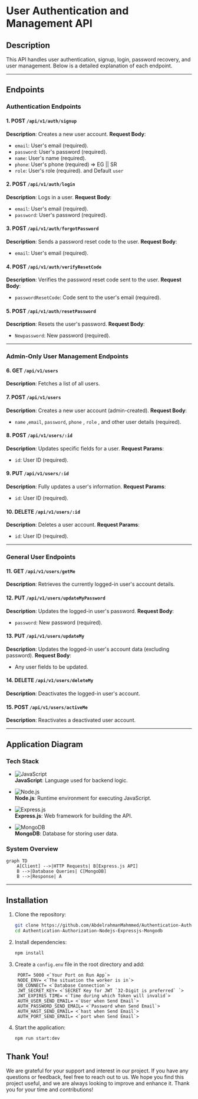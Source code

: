 # User Authentication and Management API

## Description
This API handles user authentication, signup, login, password recovery, and user management. Below is a detailed explanation of each endpoint.

---

## Endpoints

### Authentication Endpoints

#### 1. **POST** `/api/v1/auth/signup`
**Description**: Creates a new user account.
**Request Body**:
- `email`: User's email (required).
- `password`: User's password (required).
- `name`: User's name (required).
- `phone`: User's phone (required) => EG || SR
- `role`: User's role (required). and Default `user`

#### 2. **POST** `/api/v1/auth/login`
**Description**: Logs in a user.
**Request Body**:
- `email`: User's email (required).
- `password`: User's password (required).

#### 3. **POST** `/api/v1/auth/forgotPassword`
**Description**: Sends a password reset code to the user.
**Request Body**:
- `email`: User's email (required).

#### 4. **POST** `/api/v1/auth/verifyResetCode`
**Description**: Verifies the password reset code sent to the user.
**Request Body**:
- `passwordResetCode`: Code sent to the user's email (required).

#### 5. **POST** `/api/v1/auth/resetPassword`
**Description**: Resets the user's password.
**Request Body**:
- `Newpassword`: New password (required).

---

### Admin-Only User Management Endpoints

#### 6. **GET** `/api/v1/users`
**Description**: Fetches a list of all users.

#### 7. **POST** `/api/v1/users`
**Description**: Creates a new user account (admin-created).
**Request Body**:
-   `name` ,`email`, `password`, `phone` , `role` , and other user details (required).

#### 8. **POST** `/api/v1/users/:id`
**Description**: Updates specific fields for a user.
**Request Params**:
- `id`: User ID (required).

#### 9. **PUT** `/api/v1/users/:id`
**Description**: Fully updates a user's information.
**Request Params**:
- `id`: User ID (required).

#### 10. **DELETE** `/api/v1/users/:id`
**Description**: Deletes a user account.
**Request Params**:
- `id`: User ID (required).

---

### General User Endpoints

#### 11. **GET** `/api/v1/users/getMe`
**Description**: Retrieves the currently logged-in user's account details.

#### 12. **PUT** `/api/v1/users/updateMyPassword`
**Description**: Updates the logged-in user's password.
**Request Body**:
- `password`: New password (required).

#### 13. **PUT** `/api/v1/users/updateMy`
**Description**: Updates the logged-in user's account data (excluding password).
**Request Body**:
- Any user fields to be updated.

#### 14. **DELETE** `/api/v1/users/deleteMy`
**Description**: Deactivates the logged-in user's account.

#### 15. **POST** `/api/v1/users/activeMe`
**Description**: Reactivates a deactivated user account.

---

## Application Diagram

### Tech Stack
- ![JavaScript](https://img.shields.io/badge/JavaScript-F7DF1E?style=flat&logo=javascript&logoColor=black)  
  **JavaScript**: Language used for backend logic.

- ![Node.js](https://img.shields.io/badge/Node.js-339933?style=flat&logo=node.js&logoColor=white)  
  **Node.js**: Runtime environment for executing JavaScript.

- ![Express.js](https://img.shields.io/badge/Express.js-000000?style=flat&logo=express&logoColor=white)  
  **Express.js**: Web framework for building the API.

- ![MongoDB](https://img.shields.io/badge/MongoDB-47A248?style=flat&logo=mongodb&logoColor=white)  
  **MongoDB**: Database for storing user data.

### System Overview
```mermaid
graph TD
    A[Client] -->|HTTP Requests| B[Express.js API]
    B -->|Database Queries| C[MongoDB]
    B -->|Response| A
```

---

## Installation

1. Clone the repository:
   ```bash
   git clone https://github.com/AbdelrahmanMahmmed/Authentication-Authorization-Nodejs-Expressjs-Mogodb
   cd Authentication-Authorization-Nodejs-Expressjs-Mongodb
   ```

2. Install dependencies:
   ```bash
   npm install
   ```

3. Create a `config.env` file in the root directory and add:
   ```env
    PORT= 5000 <`Your Port on Run App`>
    NODE_ENV= <`The situation the worker is in`>
    DB_CONNECT= <`Database Connection`>
    JWT_SECRET_KEY= <`SECRET Key for JWT `32-Digit is preferred` `>
    JWT_EXPIRES_TIME= <`Time during which Token will invalid`>
    AUTH_USER_SEND_EMAIL= <`User when Send Email`>
    AUTH_PASSWORD_SEND_EMAIL= <`Password when Send Email`>
    AUTH_HAST_SEND_EMAIL= <`hast when Send Email`>
    AUTH_PORT_SEND_EMAIL= <`port when Send Email`>

   ```

4. Start the application:
   ```bash
   npm run start:dev
   ```
## Thank You!

We are grateful for your support and interest in our project. If you have any questions or feedback, feel free to reach out to us. We hope you find this project useful, and we are always looking to improve and enhance it. Thank you for your time and contributions!
